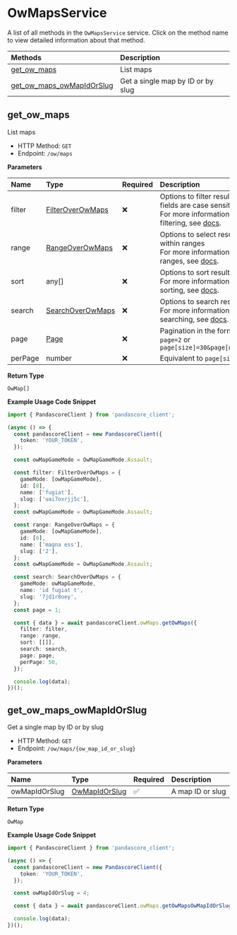 # OwMapsService

A list of all methods in the `OwMapsService` service. Click on the method name to view detailed information about that method.

| Methods                                                 | Description                       |
| :------------------------------------------------------ | :-------------------------------- |
| [get_ow_maps](#get_ow_maps)                             | List maps                         |
| [get_ow_maps_owMapIdOrSlug](#get_ow_maps_owmapidorslug) | Get a single map by ID or by slug |

## get_ow_maps

List maps

- HTTP Method: `GET`
- Endpoint: `/ow/maps`

**Parameters**

| Name    | Type                                              | Required | Description                                                                                                                                         |
| :------ | :------------------------------------------------ | :------- | :-------------------------------------------------------------------------------------------------------------------------------------------------- |
| filter  | [FilterOverOwMaps](../models/FilterOverOwMaps.md) | ❌       | Options to filter results. String fields are case sensitive <br/>For more information on filtering, see [docs](/docs/filtering-and-sorting#filter). |
| range   | [RangeOverOwMaps](../models/RangeOverOwMaps.md)   | ❌       | Options to select results within ranges <br/>For more information on ranges, see [docs](/docs/filtering-and-sorting#range).                         |
| sort    | any[]                                             | ❌       | Options to sort results <br/>For more information on sorting, see [docs](/docs/filtering-and-sorting#sort).                                         |
| search  | [SearchOverOwMaps](../models/SearchOverOwMaps.md) | ❌       | Options to search results <br/>For more information on searching, see [docs](/docs/filtering-and-sorting#search).                                   |
| page    | [Page](../models/Page.md)                         | ❌       | Pagination in the form of `page=2` or `page[size]=30&page[number]=2`                                                                                |
| perPage | number                                            | ❌       | Equivalent to `page[size]`                                                                                                                          |

**Return Type**

`OwMap[]`

**Example Usage Code Snippet**

```typescript
import { PandascoreClient } from 'pandascore_client';

(async () => {
  const pandascoreClient = new PandascoreClient({
    token: 'YOUR_TOKEN',
  });

  const owMapGameMode = OwMapGameMode.Assault;

  const filter: FilterOverOwMaps = {
    gameMode: [owMapGameMode],
    id: [8],
    name: ['fugiat'],
    slug: ['uai7oxrjj5c'],
  };
  const owMapGameMode = OwMapGameMode.Assault;

  const range: RangeOverOwMaps = {
    gameMode: [owMapGameMode],
    id: [6],
    name: ['magna ess'],
    slug: ['2'],
  };
  const owMapGameMode = OwMapGameMode.Assault;

  const search: SearchOverOwMaps = {
    gameMode: owMapGameMode,
    name: 'id fugiat t',
    slug: '7jd1r8oey',
  };
  const page = 1;

  const { data } = await pandascoreClient.owMaps.getOwMaps({
    filter: filter,
    range: range,
    sort: [[]],
    search: search,
    page: page,
    perPage: 50,
  });

  console.log(data);
})();
```

## get_ow_maps_owMapIdOrSlug

Get a single map by ID or by slug

- HTTP Method: `GET`
- Endpoint: `/ow/maps/{ow_map_id_or_slug}`

**Parameters**

| Name          | Type                                        | Required | Description      |
| :------------ | :------------------------------------------ | :------- | :--------------- |
| owMapIdOrSlug | [OwMapIdOrSlug](../models/OwMapIdOrSlug.md) | ✅       | A map ID or slug |

**Return Type**

`OwMap`

**Example Usage Code Snippet**

```typescript
import { PandascoreClient } from 'pandascore_client';

(async () => {
  const pandascoreClient = new PandascoreClient({
    token: 'YOUR_TOKEN',
  });

  const owMapIdOrSlug = 4;

  const { data } = await pandascoreClient.owMaps.getOwMapsOwMapIdOrSlug();

  console.log(data);
})();
```

<!-- This file was generated by liblab | https://liblab.com/ -->
